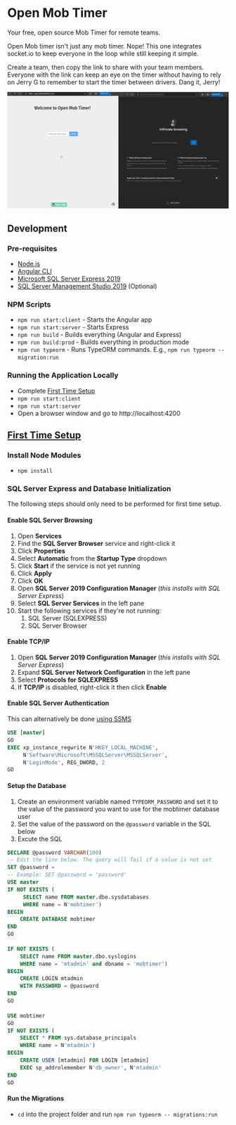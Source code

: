 # Open Mob Timer
Your free, open source Mob Timer for remote teams.

Open Mob timer isn't just any mob timer. Nope! This one integrates socket.io to keep everyone in the loop while still keeping it simple. 

Create a team, then copy the link to share with your team members. Everyone with the link can keep an eye on the timer without having to rely on Jerry G to remember to start the timer between drivers. Dang it, Jerry!

![Demo](mobtimerdemo2.gif)

## Development
### Pre-requisites
- [Node.js](https://nodejs.org/en/download/)
- [Angular CLI](https://cli.angular.io/)
- [Microsoft SQL Server Express 2019](https://www.microsoft.com/en-us/Download/details.aspx?id=101064)
- [SQL Server Management Studio 2019](https://docs.microsoft.com/en-us/sql/ssms/download-sql-server-management-studio-ssms?view=sql-server-ver15) (Optional)

### NPM Scripts
- `npm run start:client` - Starts the Angular app
- `npm run start:server` - Starts Express
- `npm run build` - Builds everything (Angular and Express)
- `npm run build:prod` - Builds everything in production mode
- `npm run typeorm` - Runs TypeORM commands. E.g., `npm run typeorm -- migration:run`
### Running the Application Locally
- Complete [First Time Setup](#first-time-setup)
- `npm run start:client`
- `npm run start:server`
- Open a browser window and go to http://localhost:4200

## [First Time Setup](#first-time-setup)
### Install Node Modules
- `npm install`
### SQL Server Express and Database Initialization
The following steps should only need to be performed for first time setup.
#### Enable SQL Server Browsing
1. Open **Services**
1. Find the **SQL Server Browser** service and right-click it
1. Click **Properties**
1. Select **Automatic** from the **Startup Type** dropdown
1. Click **Start** if the service is not yet running
1. Click **Apply**
1. Click **OK**
1. Open **SQL Server 2019 Configuration Manager** (_this installs with SQL Server Express_)
1. Select **SQL Server Services** in the left pane
1. Start the following services if they're not running:
    1. SQL Server (SQLEXPRESS)
    1. SQL Server Browser

#### Enable TCP/IP
1. Open **SQL Server 2019 Configuration Manager** (_this installs with SQL Server Express_)
1. Expand **SQL Server Network Configuration** in the left pane
1. Select **Protocols for SQLEXPRESS**
1. If **TCP/IP** is disabled, right-click it then click **Enable**

#### Enable SQL Server Authentication
This can alternatively be done [using SSMS](https://docs.microsoft.com/en-us/sql/database-engine/configure-windows/change-server-authentication-mode?view=sql-server-ver15)

```sql
USE [master]
GO
EXEC xp_instance_regwrite N'HKEY_LOCAL_MACHINE', 
     N'Software\Microsoft\MSSQLServer\MSSQLServer',
     N'LoginMode', REG_DWORD, 2
GO
```

#### Setup the Database
1. Create an environment variable named `TYPEORM_PASSWORD` and set it to the value of the password you want to use for the mobtimer database user
1. Set the value of the password on the `@password` variable in the SQL below
1. Excute the SQL

```sql
DECLARE @password VARCHAR(100)
-- Edit the line below. The query will fail if a value is not set
SET @password = 
-- Example: SET @password = 'password'
USE master
IF NOT EXISTS (
     SELECT name FROM master.dbo.sysdatabases 
     WHERE name = N'mobtimer')
BEGIN
    CREATE DATABASE mobtimer
END
GO

IF NOT EXISTS (
    SELECT name FROM master.dbo.syslogins 
    WHERE name = 'mtadmin' and dbname = 'mobtimer')
BEGIN
    CREATE LOGIN mtadmin 
    WITH PASSWORD = @password
END
GO

USE mobtimer
GO
IF NOT EXISTS (
    SELECT * FROM sys.database_principals 
    WHERE name = N'mtadmin')
BEGIN
    CREATE USER [mtadmin] FOR LOGIN [mtadmin]
    EXEC sp_addrolemember N'db_owner', N'mtadmin'
END
GO
```

#### Run the Migrations
- `cd` into the project folder and run `npm run typeorm -- migrations:run`
